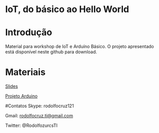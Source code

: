 IoT, do básico ao Hello World
=========================
# Introdução
Material para workshop de IoT e Arduíno Básico.
O projeto apresentado está disponível neste github para download.

# Materiais
[Slides](http://pt.slideshare.net/rodolfocruz121/iot-internet-of-things-do-bsico-ao-hello-world)

[Projeto Arduino](http://fritzing.org/projects/sensor-de-temperatura-lm35-com-lcd-16x2)

#Contatos
Skype: rodolfocruz121

Gmail: rodolfocruz.ti@gmail.com

Twitter: @RodolfozurcsTI

